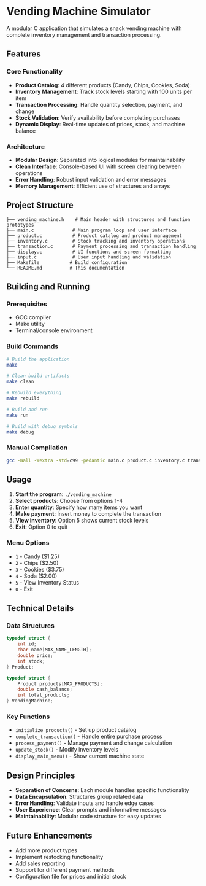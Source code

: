 # Vending Machine Simulator

A modular C application that simulates a snack vending machine with complete inventory management and transaction processing.

## Features

### Core Functionality
- **Product Catalog**: 4 different products (Candy, Chips, Cookies, Soda)
- **Inventory Management**: Track stock levels starting with 100 units per item
- **Transaction Processing**: Handle quantity selection, payment, and change
- **Stock Validation**: Verify availability before completing purchases
- **Dynamic Display**: Real-time updates of prices, stock, and machine balance

### Architecture
- **Modular Design**: Separated into logical modules for maintainability
- **Clean Interface**: Console-based UI with screen clearing between operations
- **Error Handling**: Robust input validation and error messages
- **Memory Management**: Efficient use of structures and arrays

## Project Structure

```
├── vending_machine.h    # Main header with structures and function prototypes
├── main.c              # Main program loop and user interface
├── product.c           # Product catalog and product management
├── inventory.c         # Stock tracking and inventory operations
├── transaction.c       # Payment processing and transaction handling
├── display.c           # UI functions and screen formatting
├── input.c             # User input handling and validation
├── Makefile           # Build configuration
└── README.md          # This documentation
```

## Building and Running

### Prerequisites
- GCC compiler
- Make utility
- Terminal/console environment

### Build Commands

```bash
# Build the application
make

# Clean build artifacts
make clean

# Rebuild everything
make rebuild

# Build and run
make run

# Build with debug symbols
make debug
```

### Manual Compilation
```bash
gcc -Wall -Wextra -std=c99 -pedantic main.c product.c inventory.c transaction.c display.c input.c -o vending_machine
```

## Usage

1. **Start the program**: `./vending_machine`
2. **Select products**: Choose from options 1-4
3. **Enter quantity**: Specify how many items you want
4. **Make payment**: Insert money to complete the transaction
5. **View inventory**: Option 5 shows current stock levels
6. **Exit**: Option 0 to quit

### Menu Options
- `1` - Candy ($1.25)
- `2` - Chips ($2.50)
- `3` - Cookies ($3.75)
- `4` - Soda ($2.00)
- `5` - View Inventory Status
- `0` - Exit

## Technical Details

### Data Structures
```c
typedef struct {
    int id;
    char name[MAX_NAME_LENGTH];
    double price;
    int stock;
} Product;

typedef struct {
    Product products[MAX_PRODUCTS];
    double cash_balance;
    int total_products;
} VendingMachine;
```

### Key Functions
- `initialize_products()` - Set up product catalog
- `complete_transaction()` - Handle entire purchase process
- `process_payment()` - Manage payment and change calculation
- `update_stock()` - Modify inventory levels
- `display_main_menu()` - Show current machine state

## Design Principles

- **Separation of Concerns**: Each module handles specific functionality
- **Data Encapsulation**: Structures group related data
- **Error Handling**: Validate inputs and handle edge cases
- **User Experience**: Clear prompts and informative messages
- **Maintainability**: Modular code structure for easy updates

## Future Enhancements

- Add more product types
- Implement restocking functionality
- Add sales reporting
- Support for different payment methods
- Configuration file for prices and initial stock
